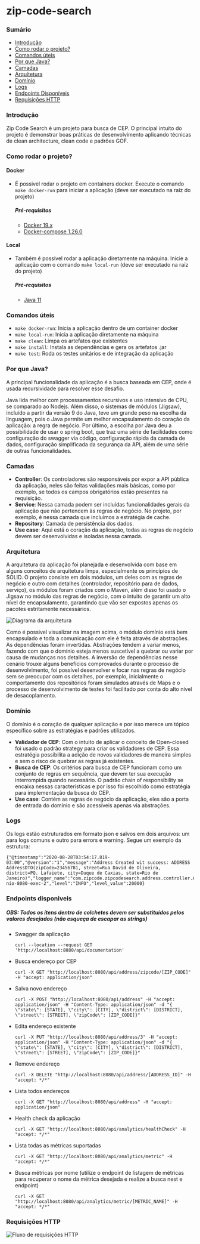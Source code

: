 # zip-code-search

### Sumário
- [Introdução](#introdução)
- [Como rodar o projeto?](#como-rodar-o-projeto)
- [Comandos úteis](#comandos-úteis)
- [Por que Java?](#por-que-java)
- [Camadas](#camadas)
- [Arquitetura](#arquitetura)
- [Domínio](#domínio)
- [Logs](#logs)
- [Endpoints Disponíveis](#endpoints-disponiveis)
- [Requisições HTTP](#requisições-http)

### Introdução
Zip Code Search é um projeto para busca de CEP. O principal intuito do projeto é demonstrar boas práticas de desenvolvimento aplicando técnicas de clean architecture, clean code e padrões GOF.

### Como rodar o projeto?
#### Docker

- É possivel rodar o projeto em containers docker. Execute o comando `make docker-run` para iniciar a aplicação (deve ser executado na raíz do projeto)
    ##### Pré-requisitos
    - [Docker 19.x](https://docs.docker.com/engine/install/)
    - [Docker-compose 1.26.0](https://docs.docker.com/compose/install/)
    
#### Local

- Também é possivel rodar a aplicação diretamente na máquina. Inicie a aplicação com o comando `make local-run` (deve ser executado na raíz do projeto)
	##### Pré-requisitos
	- [Java 11](https://www.oracle.com/java/technologies/javase-jdk11-downloads.html**)

### Comandos úteis
- `make docker-run`: Inicia a aplicação dentro de um container docker
- `make local-run`: Inicia a aplicação diretamente na máquina
- `make clean`: Limpa os artefatos que existentes
- `make install`: Instala as dependências e gera os artefatos .jar
- `make test`: Roda os testes unitários e de integração da aplicação

### Por que Java?
<p>A principal funcionalidade da aplicação é a busca baseada em CEP, onde é usada recursividade para resolver esse desafio. </p>
<p>Java lida melhor com processamentos recursivos e uso intensivo de CPU, se comparado ao Nodejs. Além disso, o sistemas de módulos (Jigsaw), incluído a partir da versão 9 do Java, teve um grande peso na escolha da linguagem, pois o Java permite um melhor encapsulamento do coração da aplicação: a regra de negócio. Por último, a escolha por Java  deu a possibilidade de usar o spring boot, que traz uma série de facilidades como configuração do swagger via código, configuração rápida da camada de dados, configuração simplificada da segurança da API, além de uma série de outras funcionalidades.</p>
	
### Camadas
* **Controller**: Os controladores são responsáveis por expor a API pública da aplicação, neles são feitas validações mais básicas, como por exemplo, se todos os campos obrigatórios estão presentes na requisição.
* **Service**: Nessa camada podem ser incluídas funcionalidades gerais da aplicação que não pertencem às regras de negócio. No projeto, por exemplo, é nessa camada que incluímos a estratégia de cache.
* **Repository**: Camada de persistência dos dados.
* **Use case**: Aqui está o coração da aplicação, todas as regras de negócio devem ser desenvolvidas e isoladas nessa camada.
	
### Arquitetura
<p>A arquitetura da aplicação foi planejada e desenvolvida com base em alguns conceitos de arquitetura limpa, especialmente os princípios de SOLID. O projeto consiste em dois módulos, um deles com as regras de negócio e outro com detalhes (controlador, repositório para de dados, serviço), os módulos foram criados com o Maven, além disso foi usado o Jigsaw no módulo das regras de negócio, com o intuito de garantir um alto nível de encapsulamento, garantindo que vão ser expostos apenas os pacotes estritamente necessários.</p>
	
![Diagrama da arquitetura](doc/architecture.jpeg "Arquitetura")

<p>Como é possivel visualizar na imagem acima, o módulo domínio está bem encapsulado e toda a comunicação com ele é feita através de abstrações. As dependências foram invertidas. Abstrações tendem a variar menos, fazendo com que o domínio esteja menos suscetível a quebrar ou variar por causa de mudanças nos detalhes. A inversão de dependências nesse cenário trouxe alguns benefícios comprovados durante o processo de desenvolvimento, foi possível desenvolver e focar nas regras de negócio sem se preocupar com os detalhes, por exemplo, inicialmente o comportamento dos repositórios foram simulados através de Maps e o processo de desenvolvimento de testes foi facilitado por conta do alto nível de desacoplamento.</p>

### Domínio
O domínio é o coração de qualquer aplicação e por isso merece um tópico específico sobre as estratégias e padrões utilizados.
* **Validador de CEP**: Com o intuito de aplicar o conceito de Open-closed foi usado o padrão strategy para criar os validadores de CEP. Essa estratégia possibilita a adição de novos validadores de maneira simples e sem o risco de quebrar as regras já existentes.
* **Busca de CEP**: Os critérios para busca de CEP funcionam como um conjunto de regras em sequência, que devem ter sua execução interrompida quando necessário. O padrão chain of responsibility se encaixa nessas características e por isso foi escolhido como estratégia para implementação da busca do CEP.
* **Use case**: Contém as regras de negócio da aplicação, eles são a porta de entrada do domínio e são acessíveis apenas via abstrações.
		
### Logs
Os logs estão estruturados em formato json e salvos em dois arquivos: um para logs comuns e outro para errors e warning. Segue um exemplo da estrutura:

    {"@timestamp":"2020-08-28T03:54:17.819-03:00","@version":"1","message":"Address Created wit success: ADDRESS AddressDTO(zipCode=23456781, street=Rua David de Oliveira, district=PQ. Lafaiete, city=Duque de Caxias, state=Rio de Janeiro)","logger_name":"com.zipcode.zipcodesearch.address.controller.AddressController","thread_name":"http-nio-8080-exec-2","level":"INFO","level_value":20000}
	
### Endpoints disponiveis
##### OBS: Todos os itens dentro de colchetes devem ser substituídos pelos valores desejados (não esqueça de escapar as strings)
- Swagger da aplicação
    ```
    curl --location --request GET 'http://localhost:8080/api/documentation'
    ```
    
- Busca endereço por CEP
    ```
    curl -X GET "http://localhost:8080/api/address/zipcode/[ZIP_CODE]" -H "accept: application/json"
    ```

- Salva novo endereço
    ```    
    curl -X POST "http://localhost:8080/api/address" -H "accept: application/json" -H "Content-Type: application/json" -d "{ \"state\": [STATE], \"city\": [CITY], \"district\": [DISTRICT], \"street\": [STREET], \"zipCode\": [ZIP_CODE]}"
    ```

- Edita endereço existente
    ```
    curl -X PUT "http://localhost:8080/api/address/3" -H "accept: application/json" -H "Content-Type: application/json" -d "{ \"state\": [STATE], \"city\": [CITY], \"district\": [DISTRICT], \"street\": [STREET], \"zipCode\": [ZIP_CODE]}"    
    ```

- Remove endereço
    ```
    curl -X DELETE "http://localhost:8080/api/address/[ADDRESS_ID]" -H "accept: */*"
    ```
  
- Lista todos endereços
    ```
    curl -X GET "http://localhost:8080/api/address" -H "accept: application/json"
    ```
  
- Health check da aplicação
    ```
    curl -X GET "http://localhost:8080/api/analytics/healthCheck" -H "accept: */*"
    ```
  
- Lista todas as métricas suportadas
    ```
    curl -X GET "http://localhost:8080/api/analytics/metric" -H "accept: */*"
    ```
  
- Busca métricas por nome (utilize o endpoint de listagem de métricas para recuperar o nome da métrica desejada e realize a busca nest
e endpoint)
    ```
    curl -X GET "http://localhost:8080/api/analytics/metric/[METRIC_NAME]" -H "accept: */*"
    ```
  
### Requisições HTTP
![Fluxo de requisições HTTP](doc/HTTP%20Request%20Flow.png "Fluxo de requisições HTTP")
